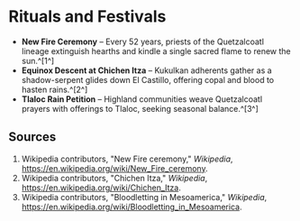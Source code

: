 # Rituals and Festivals

- **New Fire Ceremony** – Every 52 years, priests of the Quetzalcoatl lineage extinguish hearths and kindle a single sacred flame to renew the sun.^[1^]
- **Equinox Descent at Chichen Itza** – Kukulkan adherents gather as a shadow-serpent glides down El Castillo, offering copal and blood to hasten rains.^[2^]
- **Tlaloc Rain Petition** – Highland communities weave Quetzalcoatl prayers with offerings to Tlaloc, seeking seasonal balance.^[3^]

## Sources
1. Wikipedia contributors, "New Fire ceremony," *Wikipedia*, <https://en.wikipedia.org/wiki/New_Fire_ceremony>.
2. Wikipedia contributors, "Chichen Itza," *Wikipedia*, <https://en.wikipedia.org/wiki/Chichen_Itza>.
3. Wikipedia contributors, "Bloodletting in Mesoamerica," *Wikipedia*, <https://en.wikipedia.org/wiki/Bloodletting_in_Mesoamerica>.
